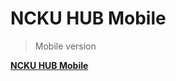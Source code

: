 # NCKU HUB Mobile
> Mobile version

**[NCKU HUB Mobile](https://jameshsu333.github.io/NCKU-HUB-Mobile/)**
